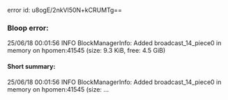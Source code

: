 error id: u8ogE/2nkVl50N+kCRUMTg==
### Bloop error:

25/06/18 00:01:56 INFO BlockManagerInfo: Added broadcast_14_piece0 in memory on hpomen:41545 (size: 9.3 KiB, free: 4.5 GiB)
#### Short summary: 

25/06/18 00:01:56 INFO BlockManagerInfo: Added broadcast_14_piece0 in memory on hpomen:41545 (size: ...